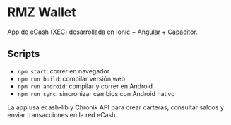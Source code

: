 # RMZ Wallet
App de eCash (XEC) desarrollada en Ionic + Angular + Capacitor.

## Scripts
- `npm start`: correr en navegador
- `npm run build`: compilar versión web
- `npm run android`: compilar y correr en Android
- `npm run sync`: sincronizar cambios con Android nativo

La app usa ecash-lib y Chronik API para crear carteras, consultar saldos y enviar transacciones en la red eCash.
